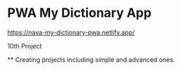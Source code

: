 # PWA My Dictionary App
 
https://nava-my-dictionary-pwa.netlify.app/
 
10th Project
        

\*\* Creating projects including simple and advanced ones.

